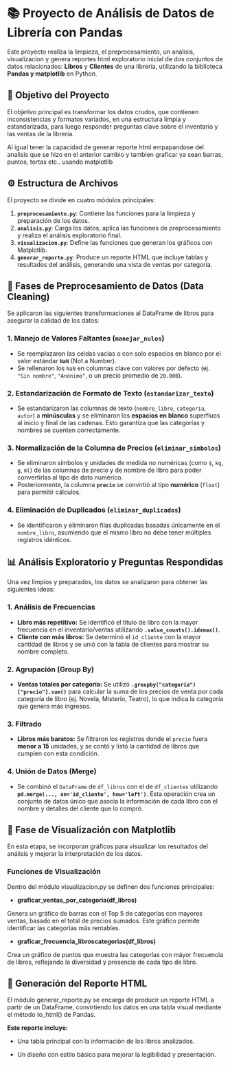
# 📚 Proyecto de Análisis de Datos de Librería con Pandas

Este proyecto realiza la limpieza, el preprocesamiento, un análisis, visualizacion y genera reportes html exploratorio inicial de dos conjuntos de datos relacionados: **Libros** y **Clientes** de una librería, utilizando la biblioteca **Pandas y matplotlib** en Python.

## 🎯 Objetivo del Proyecto

El objetivo principal es transformar los datos crudos, que contienen inconsistencias y formatos variados, en una estructura limpia y estandarizada, para luego responder preguntas clave sobre el inventario y las ventas de la librería.

Al igual tener la capacidad de generar reporte html empapandose del analisis que se hizo en el anterior cambio y tambien graficar ya sean barras, puntos, tortas etc.. usando matplotlib

## ⚙️ Estructura de Archivos

El proyecto se divide en cuatro módulos principales:
1.  **`preprocesamiento.py`**: Contiene las funciones para la limpieza y preparación de los datos.
2.  **`analisis.py`**: Carga los datos, aplica las funciones de preprocesamiento y realiza el análisis exploratorio final.
3.  **`visualizacion.py`**: Define las funciones que generan los gráficos con Matplotlib.
4.  **`generar_reporte.py`**: Produce un reporte HTML que incluye tablas y resultados del análisis, generando una vista de ventas por categoría.



## 🧹 Fases de Preprocesamiento de Datos (Data Cleaning)

Se aplicaron las siguientes transformaciones al DataFrame de libros para asegurar la calidad de los datos:

### 1. Manejo de Valores Faltantes (`manejar_nulos`)
* Se reemplazaron las celdas vacías o con solo espacios en blanco por el valor estándar **`NaN`** (Not a Number).
* Se rellenaron los `NaN` en columnas clave con valores por defecto (ej. `"Sin nombre"`, `"Anónimo"`, o un precio promedio de `20.000`).

### 2. Estandarización de Formato de Texto (`estandarizar_texto`)
* Se estandarizaron las columnas de texto (`nombre_libro`, `categoria`, `autor`) a **minúsculas** y se eliminaron los **espacios en blanco** superfluos al inicio y final de las cadenas. Esto garantiza que las categorías y nombres se cuenten correctamente.

### 3. Normalización de la Columna de Precios (`eliminar_simbolos`)
* Se eliminaron símbolos y unidades de medida no numéricas (como `$`, `kg`, `g`, `ml`) de las columnas de precio y de nombre de libro para poder convertirlas al tipo de dato numérico.
* Posteriormente, la columna **`precio`** se convirtió al tipo **numérico** (`float`) para permitir cálculos.

### 4. Eliminación de Duplicados (`eliminar_duplicados`)
* Se identificaron y eliminaron filas duplicadas basadas únicamente en el `nombre_libro`, asumiendo que el mismo libro no debe tener múltiples registros idénticos.

## 📊 Análisis Exploratorio y Preguntas Respondidas

Una vez limpios y preparados, los datos se analizaron para obtener las siguientes ideas:

### 1. Análisis de Frecuencias
* **Libro más repetitivo:** Se identificó el título de libro con la mayor frecuencia en el inventario/ventas utilizando **`.value_counts().idxmax()`**.
* **Cliente con más libros:** Se determinó el `id_cliente` con la mayor cantidad de libros y se unió con la tabla de clientes para mostrar su nombre completo.

### 2. Agrupación (Group By)
* **Ventas totales por categoría:** Se utilizó **`.groupby("categoria")["precio"].sum()`** para calcular la suma de los precios de venta por cada categoría de libro (ej. Novela, Misterio, Teatro), lo que indica la categoría que genera más ingresos.

### 3. Filtrado
* **Libros más baratos:** Se filtraron los registros donde el `precio` fuera **menor a 15** unidades, y se contó y listó la cantidad de libros que cumplen con esta condición.

### 4. Unión de Datos (Merge)
* Se combinó el `DataFrame` de `df_libros` con el de `df_clientes` utilizando **`pd.merge(..., on='id_cliente', how='left')`**. Esta operación crea un conjunto de datos único que asocia la información de cada libro con el nombre y detalles del cliente que lo compró.

##  🎨 Fase de Visualización con Matplotlib

En esta etapa, se incorporan gráficos para visualizar los resultados del análisis y mejorar la interpretación de los datos.

### Funciones de Visualización
 Dentro del módulo visualizacion.py se definen dos funciones principales:

- **graficar_ventas_por_categoria(df_libros)**

Genera un gráfico de barras con el Top 5 de categorías con mayores ventas, basado en el total de precios sumados. Este gráfico permite identificar las categorías más rentables.

- **graficar_frecuencia_libroscategorias(df_libros)**

Crea un gráfico de puntos que muestra las categorías con máyor frecuencia de libros, reflejando la diversidad y presencia de cada tipo de libro.
 
 ## 📜 Generación del Reporte HTML

El módulo generar_reporte.py se encarga de producir un reporte HTML a partir de un DataFrame, convirtiendo los datos en una tabla visual mediante el método to_html() de Pandas.

**Este reporte incluye:**

- Una tabla principal con la información de los libros analizados.

- Un diseño con estilo básico para mejorar la legibilidad y presentación.

